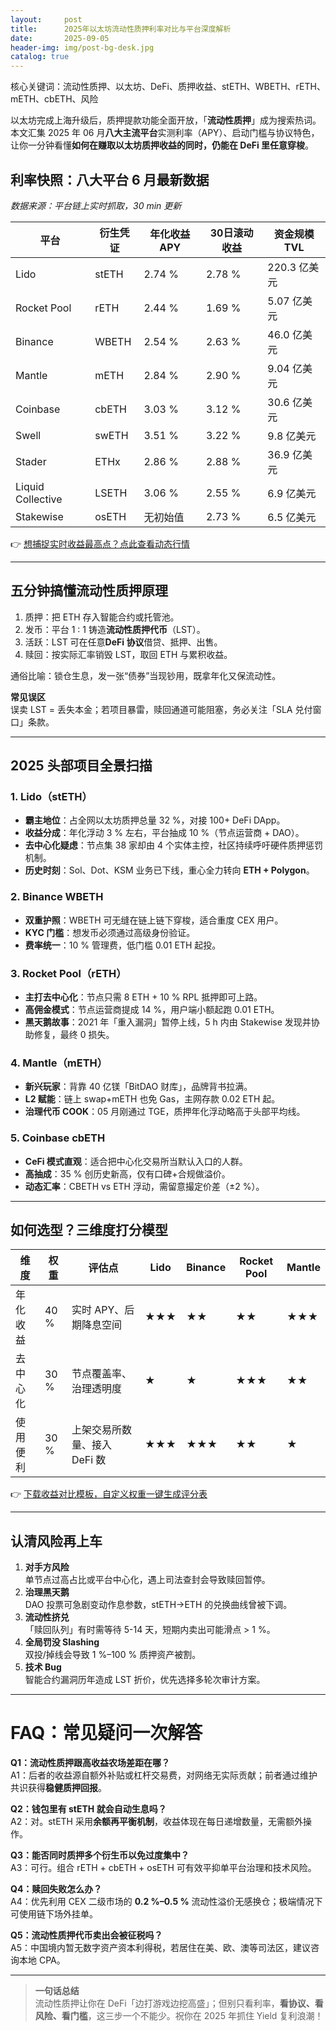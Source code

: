 ```yaml
---
layout:     post
title:      2025年以太坊流动性质押利率对比与平台深度解析
date:       2025-09-05
header-img: img/post-bg-desk.jpg
catalog: true
---
```


核心关键词：流动性质押、以太坊、DeFi、质押收益、stETH、WBETH、rETH、mETH、cbETH、风险

以太坊完成上海升级后，质押提款功能全面开放，「**流动性质押**」成为搜索热词。本文汇集 2025 年 06 月**八大主流平台**实测利率（APY）、启动门槛与协议特色，让你一分钟看懂**如何在赚取以太坊质押收益的同时，仍能在 DeFi 里任意穿梭**。

## 利率快照：八大平台 6 月最新数据

*数据来源：平台链上实时抓取，30 min 更新*

| 平台 | 衍生凭证 | 年化收益 APY | 30日滚动收益 | 资金规模 TVL |
|------|-----------|--------------|--------------|--------------|
| Lido | stETH | 2.74 % | 2.78 % | 220.3 亿美元 |
| Rocket Pool | rETH | 2.44 % | 1.69 % | 5.07 亿美元 |
| Binance | WBETH | 2.54 % | 2.63 % | 46.0 亿美元 |
| Mantle | mETH | 2.84 % | 2.90 % | 9.04 亿美元 |
| Coinbase | cbETH | 3.03 % | 3.12 % | 30.6 亿美元 |
| Swell | swETH | 3.51 % | 3.22 % | 9.8 亿美元 |
| Stader | ETHx | 2.86 % | 2.88 % | 36.9 亿美元 |
| Liquid Collective | LSETH | 3.06 % | 2.55 % | 6.9 亿美元 |
| Stakewise | osETH | 无初始值 | 2.73 % | 6.5 亿美元 |

👉 [想捕捉实时收益最高点？点此查看动态行情](https://okxdog.com/)

---

## 五分钟搞懂流动性质押原理

1. 质押：把 ETH 存入智能合约或托管池。  
2. 发币：平台 1 : 1 铸造**流动性质押代币**（LST）。  
3. 活跃：LST 可在任意**DeFi 协议**借贷、抵押、出售。  
4. 赎回：按实际汇率销毁 LST，取回 ETH 与累积收益。

通俗比喻：锁仓生息，发一张“债券”当现钞用，既拿年化又保流动性。

**常见误区**  
误卖 LST = 丢失本金；若项目暴雷，赎回通道可能阻塞，务必关注「SLA 兑付窗口」条款。

---

## 2025 头部项目全景扫描

### 1. Lido（stETH）  
- **霸主地位**：占全网以太坊质押总量 32 %，对接 100+ DeFi DApp。  
- **收益分成**：年化浮动 3 % 左右，平台抽成 10 %（节点运营商 + DAO）。  
- **去中心化疑虑**：节点集 38 家却由 4 个实体主控，社区持续呼吁硬件质押惩罚机制。  
- **历史时刻**：Sol、Dot、KSM 业务已下线，重心全力转向 **ETH + Polygon**。

### 2. Binance WBETH  
- **双重护照**：WBETH 可无缝在链上链下穿梭，适合重度 CEX 用户。  
- **KYC 门槛**：想发币必须通过高级身份验证。  
- **费率统一**：10 % 管理费，低门槛 0.01 ETH 起投。

### 3. Rocket Pool（rETH）  
- **主打去中心化**：节点只需 8 ETH + 10 % RPL 抵押即可上路。  
- **高佣金模式**：节点运营商提成 14 %，用户端小额起跑 0.01 ETH。  
- **黑天鹅故事**：2021 年「重入漏洞」暂停上线，5 h 内由 Stakewise 发现并协助修复，最终 0 损失。

### 4. Mantle（mETH）  
- **新兴玩家**：背靠 40 亿镁「BitDAO 财库」，品牌背书拉满。  
- **L2 赋能**：链上 swap+mETH 也免 Gas，主网存款 0.02 ETH 起。  
- **治理代币 COOK**：05 月刚通过 TGE，质押年化浮动略高于头部平均线。

### 5. Coinbase cbETH  
- **CeFi 模式直观**：适合把中心化交易所当默认入口的人群。  
- **高抽成**：35 % 创历史新高，仅有口碑+合规做溢价。  
- **动态汇率**：CBETH vs ETH 浮动，需留意撮定价差（±2 %）。

---

## 如何选型？三维度打分模型

| 维度       | 权重 | 评估点                         | Lido | Binance | Rocket Pool | Mantle |
|------------|------|--------------------------------|------|---------|-------------|--------|
| 年化收益   | 40 % | 实时 APY、后期降息空间        | ★★★  | ★★      | ★★         | ★★★   |
| 去中心化   | 30 % | 节点覆盖率、治理透明度         | ★     | ★       | ★★★        | ★★    |
| 使用便利   | 30 % | 上架交易所数量、接入 DeFi 数  | ★★★  | ★★★     | ★★         | ★      |

👉 [下载收益对比模板，自定义权重一键生成评分表](https://okxdog.com/)

---

## 认清风险再上车

1. **对手方风险**  
   单节点过高占比或平台中心化，遇上司法查封会导致赎回暂停。  
2. **治理黑天鹅**  
   DAO 投票可急剧变动作息参数，stETH→ETH 的兑换曲线曾被下调。  
3. **流动性挤兑**  
   「赎回队列」有时需等待 5-14 天，短期内卖出可能滑点 > 1 %。  
4. **全局罚没 Slashing**  
   双投/掉线会导致 1 %–100 % 质押资产被割。  
5. **技术 Bug**  
   智能合约漏洞历年造成 LST 折价，优先选择多轮次审计方案。

---

# FAQ：常见疑问一次解答

**Q1：流动性质押跟高收益农场差距在哪？**  
A1：后者的收益源自额外补贴或杠杆交易费，对网络无实际贡献；前者通过维护共识获得**稳健质押回报**。

**Q2：钱包里有 stETH 就会自动生息吗？**  
A2：对。stETH 采用**余额再平衡机制**，收益体现在每日递增数量，无需额外操作。

**Q3：能否同时质押多个衍生币以免过度集中？**  
A3：可行。组合 rETH + cbETH + osETH 可有效平抑单平台治理和技术风险。

**Q4：赎回失败怎么办？**  
A4：优先利用 CEX 二级市场的 **0.2 %–0.5 %** 流动性溢价无感换仓；极端情况下可使用链下场外挂单。

**Q5：流动性质押代币卖出会被征税吗？**  
A5：中国境内暂无数字资产资本利得税，若居住在美、欧、澳等司法区，建议咨询本地 CPA。

---

> **一句话总结**  
流动性质押让你在 DeFi「边打游戏边挖高盛」；但别只看利率，**看协议、看风险、看门槛**，这三步一个不能少。祝你在 2025 年抓住 Yield 复利浪潮！